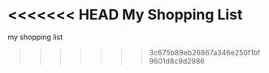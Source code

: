 <<<<<<< HEAD
My Shopping List
=======
my shopping list
>>>>>>> 3c675b89eb26867a346e250f1bf9601d8c9d2986
